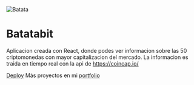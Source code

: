 ![Batata](https://drive.google.com/file/d/1HP_YdDYMosAp6wwagaMzvzdk39uwqxGJ/view)
# Batatabit

Aplicacion creada con React, donde podes ver informacion sobre las 50 criptomonedas con mayor capitalizacion del mercado. La informacion es traida en tiempo real
con la api de https://coincap.io/


[Deploy](https://batatabitcrypto.web.app/)
Más proyectos en mi [portfolio](https://juliansafadi-app.web.app/)
